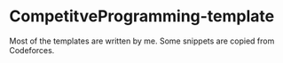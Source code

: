 # CompetitveProgramming-template
Most of the templates are written by me. Some snippets are copied from Codeforces. 
